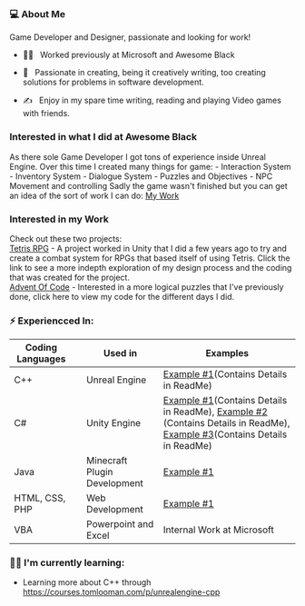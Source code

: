 
<h3> 💻 About Me </h3>
Game Developer and Designer, passionate and looking for work!

- 👩‍💻 &nbsp; Worked previously at Microsoft and Awesome Black

- 🌱 &nbsp; Passionate in creating, being it creatively writing, too creating solutions for problems in software development.

- ✍️ &nbsp; Enjoy in my spare time writing, reading and playing Video games with friends.

<h3> Interested in what I did at Awesome Black</h3>
As there sole Game Developer I got tons of experience inside Unreal Engine. Over this time I created many things for game:
- Interaction System
- Inventory System
- Dialogue System
- Puzzles and Objectives
- NPC Movement and controlling
Sadly the game wasn't finished but you can get an idea of the sort of work I can do: <a href="https://github.com/willpk03/Awesome-Black-Game-Mechanics">My Work</a>

<h3> Interested in my Work</h3>
Check out these two projects: 
<br><a href="https://github.com/willpk03/TetrisRPG">Tetris RPG</a> - A project worked in Unity that I did a few years ago to try and create a combat system for RPGs that based itself of using Tetris. Click the link to see a more indepth exploration of my design process and the coding that was created for the project. 
<br><a href="https://github.com/willpk03/AdventofCode">Advent Of Code</a> - Interested in a more logical puzzles that I've previously done, click here to view my code for the different days I did. 

### ⚡ Experiencced In:
| Coding Languages | | Used in  | Examples |
| ------------ | ------------ | ------------ | ------------ | 
| C++| | Unreal Engine| <a href="https://github.com/willpk03/Awesome-Black-Game-Mechanics">Example #1</a>(Contains Details in ReadMe) | 
| C#  |  | Unity Engine  |  <a href="https://github.com/willpk03/AdventOfCode">Example #1</a>(Contains Details in ReadMe), <a href="https://github.com/willpk03/TetrisRPG">Example #2</a> (Contains Details in ReadMe), <a href="https://github.com/willpk03/Rogue-lite-Bullet-Hell-">Example #3</a>(Contains Details in ReadMe)  | 
| Java  |    |  Minecraft Plugin Development  | <a href="https://github.com/willpk03/McJam">Example #1</a> |
| HTML, CSS, PHP  |    |  Web Development  | <a href="https://github.com/willpk03/School-projects">Example #1</a> |
| VBA  |    |  Powerpoint and Excel  | Internal Work at Microsoft |

### 👩‍💻 I'm currently learning:
- Learning more about C++ through https://courses.tomlooman.com/p/unrealengine-cpp
